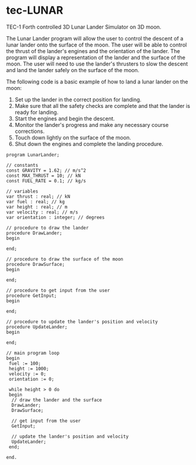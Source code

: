 # tec-LUNAR
TEC-1 Forth controlled 3D Lunar Lander Simulator on 3D moon.

The Lunar Lander program will allow the user to control the descent of a lunar lander onto the surface of the moon. The user will be able to control the thrust of the lander's engines and the orientation of the lander. The program will display a representation of the lander and the surface of the moon. The user will need to use the lander's thrusters to slow the descent and land the lander safely on the surface of the moon.



The following code is a basic example of how to land a lunar lander on the moon:
1. Set up the lander in the correct position for landing.
2. Make sure that all the safety checks are complete and that the lander is ready for landing.
3. Start the engines and begin the descent.
4. Monitor the lander's progress and make any necessary course corrections.
5. Touch down lightly on the surface of the moon.
6. Shut down the engines and complete the landing procedure.


```
program LunarLander;

// constants
const GRAVITY = 1.62; // m/s^2
const MAX_THRUST = 10; // kN
const FUEL_RATE = 0.1; // kg/s

// variables
var thrust : real; // kN
var fuel : real; // kg
var height : real; // m
var velocity : real; // m/s
var orientation : integer; // degrees

// procedure to draw the lander
procedure DrawLander;
begin

end;

// procedure to draw the surface of the moon
procedure DrawSurface;
begin

end;

// procedure to get input from the user
procedure GetInput;
begin

end;

// procedure to update the lander's position and velocity
procedure UpdateLander;
begin

end;

// main program loop
begin
 fuel := 100;
 height := 1000;
 velocity := 0;
 orientation := 0;

 while height > 0 do
 begin
  // draw the lander and the surface
  DrawLander;
  DrawSurface;

  // get input from the user
  GetInput;

  // update the lander's position and velocity
  UpdateLander;
 end;

end.
```
